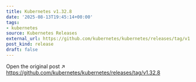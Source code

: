 ```yaml
---
title: Kubernetes v1.32.8
date: '2025-08-13T19:45:14+00:00'
tags:
- kubernetes
source: Kubernetes Releases
external_url: https://github.com/kubernetes/kubernetes/releases/tag/v1.32.8
post_kind: release
draft: false
---
```

Open the original post ↗ https://github.com/kubernetes/kubernetes/releases/tag/v1.32.8
